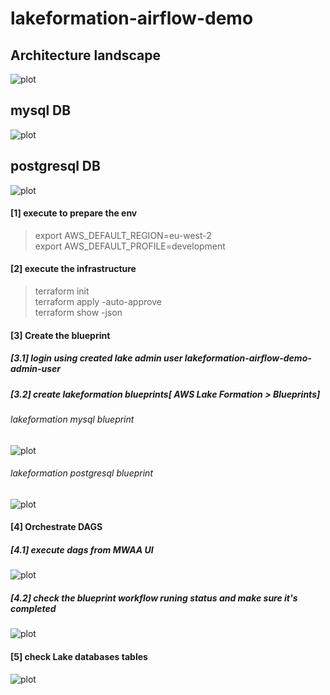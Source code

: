 # lakeformation-airflow-demo

## Architecture landscape
![plot](images/landscape.png)

## mysql DB
![plot](images/mysql-tickit.png)

## postgresql DB
![plot](images/postgre-tickit.png)

#### [1] execute to prepare the env

> export AWS_DEFAULT_REGION=eu-west-2 \
  export AWS_DEFAULT_PROFILE=development


#### [2] execute the infrastructure

> terraform init \
> terraform apply -auto-approve \
> terraform show -json


#### [3] Create the blueprint
##### [3.1] login using created lake admin user lakeformation-airflow-demo-admin-user
##### [3.2] create lakeformation blueprints[ AWS Lake Formation > Blueprints]
###### lakeformation mysql blueprint
![plot](images/mysql_blueprint.png)

###### lakeformation postgresql blueprint
![plot](images/postgresql_blueprint.png)


#### [4] Orchestrate DAGS
##### [4.1] execute dags from MWAA UI
![plot](images/mwaa_dags_execute.png)

##### [4.2] check the blueprint workflow runing status and make sure it's completed
![plot](images/lakeformation_wf.png)

#### [5] check Lake databases tables
![plot](images/lakeformation_tables.png)